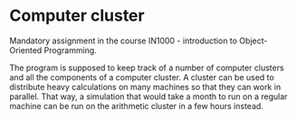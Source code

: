# Computer cluster
Mandatory assignment in the course IN1000 - introduction to Object-Oriented Programming.

The program is supposed to keep track of a number of computer clusters and all the components of a computer cluster. A cluster can be used to distribute heavy calculations on many machines so that they can work in parallel. That way, a simulation that would take a month to run on a regular machine can be run on the arithmetic cluster in a few hours instead. 
